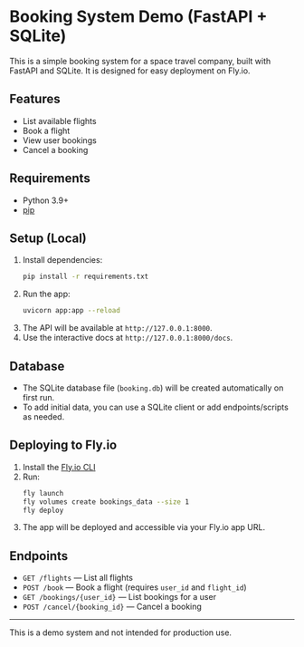 # Booking System Demo (FastAPI + SQLite)

This is a simple booking system for a space travel company, built with FastAPI and SQLite. It is designed for easy deployment on Fly.io.

## Features
- List available flights
- Book a flight
- View user bookings
- Cancel a booking

## Requirements
- Python 3.9+
- [pip](https://pip.pypa.io/en/stable/)

## Setup (Local)

1. Install dependencies:
   ```bash
   pip install -r requirements.txt
   ```
2. Run the app:
   ```bash
   uvicorn app:app --reload
   ```
3. The API will be available at `http://127.0.0.1:8000`.
4. Use the interactive docs at `http://127.0.0.1:8000/docs`.

## Database
- The SQLite database file (`booking.db`) will be created automatically on first run.
- To add initial data, you can use a SQLite client or add endpoints/scripts as needed.

## Deploying to Fly.io

1. Install the [Fly.io CLI](https://fly.io/docs/hands-on/install-flyctl/)
2. Run:
   ```bash
   fly launch
   fly volumes create bookings_data --size 1
   fly deploy
   ```
3. The app will be deployed and accessible via your Fly.io app URL.

## Endpoints
- `GET /flights` — List all flights
- `POST /book` — Book a flight (requires `user_id` and `flight_id`)
- `GET /bookings/{user_id}` — List bookings for a user
- `POST /cancel/{booking_id}` — Cancel a booking

---

This is a demo system and not intended for production use. 